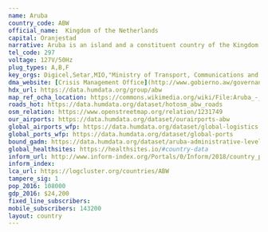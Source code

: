```yaml
---
name: Aruba
country_code: ABW
official_name:  Kingdom of the Netherlands
capital: Oranjestad
narrative: Aruba is an island and a constituent country of the Kingdom of the Netherlands in the southern Caribbean Sea, located about 1,600 kilometres (990 mi) west of the main part of the Lesser Antilles and 29 kilometres (18 mi) north of the coast of Venezuela. Aruba is one of the four countries that form the Kingdom of the Netherlands, along with the Netherlands, Curaçao, and Sint Maarten; the citizens of these countries are all Dutch nationals. Aruba has no administrative subdivisions, but, for census purposes, is divided into eight regions.
tel_code: 297
voltage: 127V/50Hz
plug_types: A,B,F
key_orgs: Digicel,Setar,MIO,"Ministry of Transport, Communications and Primary Sector",Microsoft Trinidad and Tobago
dma_website: [Crisis Management Office](http://www.gobierno.aw/governance-administration/crisis-management-office-rba_45669/)
hdx_url: https://data.humdata.org/group/abw
map_ref_ocha_location: https://commons.wikimedia.org/wiki/File:Aruba_-_Location_Map_(2013%3F)_-_ABW_-_UNOCHA.svg
roads_hot: https://data.humdata.org/dataset/hotosm_abw_roads
osm_relation: https://www.openstreetmap.org/relation/1231749
our_airports: https://data.humdata.org/dataset/ourairports-abw
global_airports_wfp: https://data.humdata.org/dataset/global-logistics
global_ports_wfp: https://data.humdata.org/dataset/global-ports
bound_gadm: https://data.humdata.org/dataset/aruba-administrative-level-0-national-boundary
global_healthsites: https://healthsites.io/#country-data
inform_url: http://www.inform-index.org/Portals/0/Inform/2018/country_profiles/ABW.pdf
inform_index:
lca_url: https://logcluster.org/countries/ABW
tampere_sig: 1
pop_2016: 108000
gdp_2016: $24,200
fixed_line_subscribers:
mobile_subscribers: 143200
layout: country
---
```

